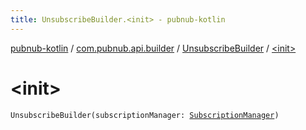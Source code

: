 ```yaml
---
title: UnsubscribeBuilder.<init> - pubnub-kotlin
---
```


[pubnub-kotlin](../../index.html) / [com.pubnub.api.builder](../index.html) / [UnsubscribeBuilder](index.html) / [&lt;init&gt;](./-init-.html)

# &lt;init&gt;

`UnsubscribeBuilder(subscriptionManager: `[`SubscriptionManager`](../../com.pubnub.api.managers/-subscription-manager/index.html)`)`